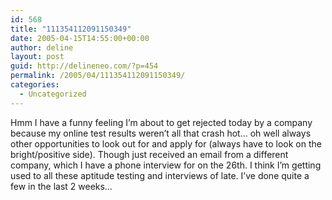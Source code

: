 ```yaml
---
id: 568
title: "111354112091150349"
date: 2005-04-15T14:55:00+00:00
author: deline
layout: post
guid: http://delineneo.com/?p=454
permalink: /2005/04/111354112091150349/
categories:
  - Uncategorized
---
```

Hmm I have a funny feeling I&#8217;m about to get rejected today by a company because my online test results weren&#8217;t all that crash hot&#8230; oh well always other opportunities to look out for and apply for (always have to look on the bright/positive side). Though just received an email from a different company, which I have a phone interview for on the 26th. I think I&#8217;m getting used to all these aptitude testing and interviews of late. I&#8217;ve done quite a few in the last 2 weeks&#8230;